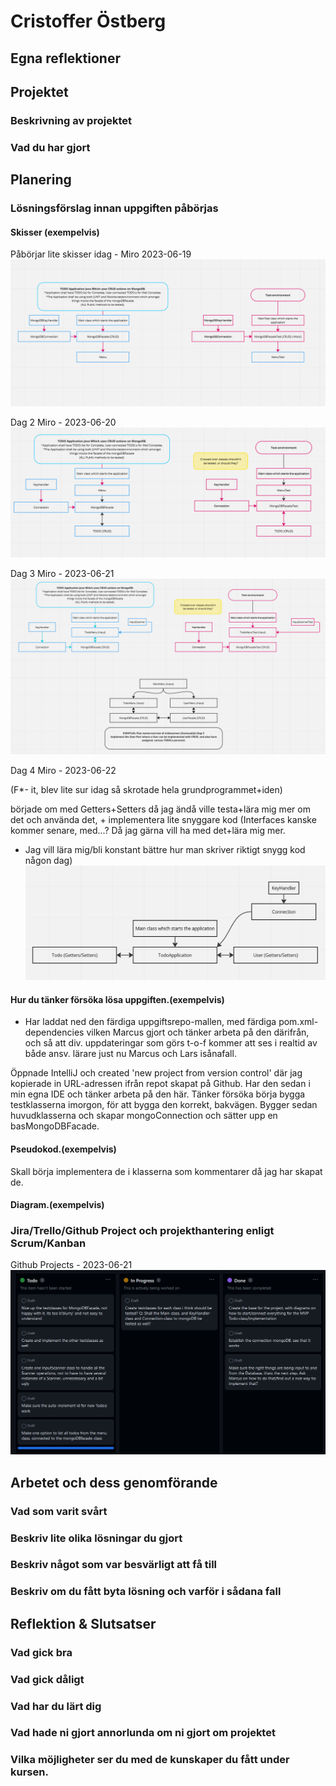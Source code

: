 # Cristoffer Östberg

## Egna reflektioner

## Projektet

### Beskrivning av projektet

### Vad du har gjort






## Planering

### Lösningsförslag innan uppgiften påbörjas

#### Skisser (exempelvis)
Påbörjar lite skisser idag - Miro 2023-06-19
![MiroPlan 2023-06-19.png](planningRes%2FMiroPlan%202023-06-19.png)

Dag 2 Miro - 2023-06-20
![MiroPlan 2023-06-20.png](planningRes%2FMiroPlan%202023-06-20.png)

Dag 3 Miro - 2023-06-21
![MiroPlan 2023-06-21.png](planningRes%2FMiroPlan%202023-06-21.png)

Dag 4 Miro - 2023-06-22 

(F*- it, blev lite sur idag så skrotade hela grundprogrammet+iden) 

började om med Getters+Setters då jag ändå ville testa+lära mig mer om det och använda det, + implementera lite snyggare kod (Interfaces kanske kommer senare, med...? Då jag gärna vill ha med det+lära mig mer.  
* Jag vill lära mig/bli konstant bättre hur man skriver riktigt snygg kod någon dag)
![MiroPlan 2023-06-22.png](planningRes%2FMiroPlan%202023-06-22.png)
#### Hur du tänker försöka lösa uppgiften.(exempelvis)
* Har laddat ned den färdiga uppgiftsrepo-mallen, med färdiga pom.xml-dependencies vilken Marcus gjort och tänker arbeta på den därifrån, och så att div. uppdateringar som görs t-o-f kommer att ses i realtid av både ansv. lärare just nu Marcus och Lars isånafall.

Öppnade IntelliJ och created 'new project from version control' där jag kopierade in URL-adressen ifrån repot skapat på Github. Har den sedan i min egna IDE och tänker arbeta på den här.
Tänker försöka börja bygga testklasserna imorgon, för att bygga den korrekt, bakvägen. 
Bygger sedan huvudklasserna och skapar mongoConnection och sätter upp en basMongoDBFacade.


#### Pseudokod.(exempelvis)
Skall börja implementera de i klasserna som kommentarer då jag har skapat de.

#### Diagram.(exempelvis)

### Jira/Trello/Github Project och projekthantering enligt Scrum/Kanban
Github Projects - 2023-06-21
![Github Projects 2023-06-21.png](planningRes%2FGithub%20Projects%202023-06-21.png)



## Arbetet och dess genomförande

### Vad som varit svårt

### Beskriv lite olika lösningar du gjort

### Beskriv något som var besvärligt att få till

### Beskriv om du fått byta lösning och varför i sådana fall

## Reflektion & Slutsatser

### Vad gick bra

### Vad gick dåligt

### Vad har du lärt dig

### Vad hade ni gjort annorlunda om ni gjort om projektet

### Vilka möjligheter ser du med de kunskaper du fått under kursen.
